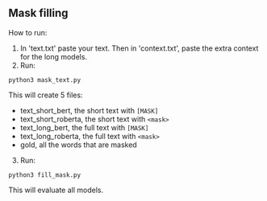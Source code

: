 ## Mask filling
How to run:

1. In 'text.txt' paste your text. Then in 'context.txt', paste the extra context for the long models.
2. Run:
  ```
  python3 mask_text.py
  ```
  This will create 5 files:
  - text_short_bert, the short text with `[MASK]`
  - text_short_roberta, the short text with `<mask>`
  - text_long_bert, the full text with `[MASK]`
  - text_long_roberta, the full text with `<mask>`
  - gold, all the words that are masked
  
3. Run: 
  ```
  python3 fill_mask.py
  ```
  This will evaluate all models.
